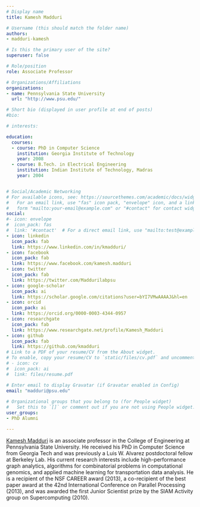```yaml
---
# Display name
title: Kamesh Madduri

# Username (this should match the folder name)
authors:
- madduri-kamesh

# Is this the primary user of the site?
superuser: false

# Role/position
role: Associate Professor

# Organizations/Affiliations
organizations:
- name: Pennsylvania State University
  url: "http://www.psu.edu/"

# Short bio (displayed in user profile at end of posts)
#bio: 

# interests:

education:
  courses:
  - course: PhD in Computer Science
    institution: Georgia Institute of Technology
    year: 2008
  - course: B.Tech. in Electrical Engineering
    institution: Indian Institute of Technology, Madras
    year: 2004


# Social/Academic Networking
# For available icons, see: https://sourcethemes.com/academic/docs/widgets/#icons
#   For an email link, use "fas" icon pack, "envelope" icon, and a link in the
#   form "mailto:your-email@example.com" or "#contact" for contact widget.
social:
#- icon: envelope
#  icon_pack: fas
#  link: '#contact'  # For a direct email link, use "mailto:test@example.org".
- icon: linkedin
  icon_pack: fab
  link: https://www.linkedin.com/in/kmadduri/
- icon: facebook
  icon_pack: fab
  link: https://www.facebook.com/kamesh.madduri
- icon: twitter
  icon_pack: fab
  link: https://twitter.com/Maddurilabpsu
- icon: google-scholar
  icon_pack: ai
  link: https://scholar.google.com/citations?user=bYI7VMwAAAAJ&hl=en
- icon: orcid
  icon_pack: ai
  link: https://orcid.org/0000-0003-4344-0957
- icon: researchgate
  icon_pack: fab
  link: https://www.researchgate.net/profile/Kamesh_Madduri
- icon: github
  icon_pack: fab
  link: https://github.com/kmadduri
# Link to a PDF of your resume/CV from the About widget.
# To enable, copy your resume/CV to `static/files/cv.pdf` and uncomment the lines below.  
# - icon: cv
#  icon_pack: ai
#  link: files/resume.pdf

# Enter email to display Gravatar (if Gravatar enabled in Config)
email: "madduri@psu.edu"
  
# Organizational groups that you belong to (for People widget)
#   Set this to `[]` or comment out if you are not using People widget.  
user_groups:
- PhD Alumni

---
```


[Kamesh Madduri](https://madduri.org/) is an associate professor in
the College of Engineering at Pennsylvania State University. He
received his PhD in Computer Science from Georgia Tech and was
previously a Luis W. Alvarez postdoctoral fellow at Berkeley Lab. His
current research interests include high-performance graph analytics,
algorithms for combinatorial problems in computational genomics, and
applied machine learning for transportation data analysis. He is a
recipient of the NSF CAREER award (2013), a co-recipient of the best
paper award at the 42nd International Conference on Parallel
Processing (2013), and was awarded the first Junior Scientist prize by
the SIAM Activity group on Supercomputing (2010).